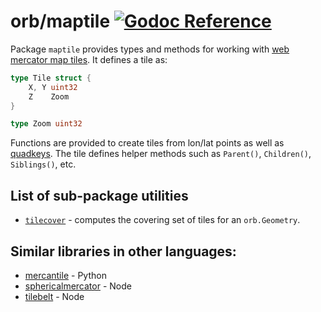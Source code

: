 # orb/maptile [![Godoc Reference](https://pkg.go.dev/badge/github.com/paulmach/orb)](https://pkg.go.dev/github.com/paulmach/orb/maptile)

Package `maptile` provides types and methods for working with
[web mercator map tiles](https://www.google.com/search?q=web+mercator+map+tiles).
It defines a tile as:

```go
type Tile struct {
    X, Y uint32
    Z    Zoom
}

type Zoom uint32
```

Functions are provided to create tiles from lon/lat points as well as
[quadkeys](https://msdn.microsoft.com/en-us/library/bb259689.aspx).
The tile defines helper methods such as `Parent()`, `Children()`, `Siblings()`, etc.

## List of sub-package utilities

-   [`tilecover`](tilecover) - computes the covering set of tiles for an `orb.Geometry`.

## Similar libraries in other languages:

-   [mercantile](https://github.com/mapbox/mercantile) - Python
-   [sphericalmercator](https://github.com/mapbox/sphericalmercator) - Node
-   [tilebelt](https://github.com/mapbox/tilebelt) - Node
